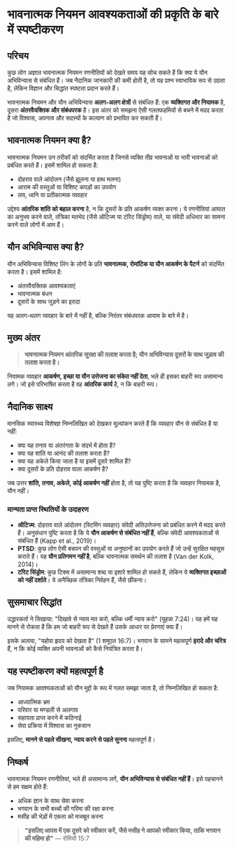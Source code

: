 # भावनात्मक नियमन आवश्यकताओं की प्रकृति के बारे में स्पष्टीकरण

## परिचय

कुछ लोग अज्ञात भावनात्मक नियमन रणनीतियों को देखते समय यह सोच सकते हैं कि क्या ये यौन अभिविन्यास से संबंधित हैं। जब नैदानिक जानकारी की कमी होती है, तो यह प्रश्न स्वाभाविक रूप से उठता है, लेकिन विज्ञान और सिद्धांत स्पष्टता प्रदान करते हैं।

भावनात्मक नियमन और यौन अभिविन्यास **अलग-अलग क्षेत्रों** से संबंधित हैं: एक **व्यक्तिगत और नियामक** है, दूसरा **अंतरवैयक्तिक और संबंधपरक** है। इस अंतर को समझना ऐसी गलतफहमियों से बचने में मदद करता है जो विश्वास, अपनत्व और सदस्यों के कल्याण को प्रभावित कर सकती हैं।

## भावनात्मक नियमन क्या है?

भावनात्मक नियमन उन तरीकों को संदर्भित करता है जिनसे व्यक्ति तीव्र भावनाओं या भारी भावनाओं को प्रबंधित करते हैं। इसमें शामिल हो सकता है:
- दोहराव वाले आंदोलन (जैसे झूलना या हाथ मलना)
- आराम की वस्तुओं या विशिष्ट कपड़ों का उपयोग
- लय, ध्वनि या प्रतीकात्मक व्यवहार

उद्देश्य **आंतरिक शांति को बहाल करना** है, न कि दूसरों के प्रति आकर्षण व्यक्त करना। ये रणनीतियां आघात का अनुभव करने वाले, तंत्रिका मतभेद (जैसे ऑटिज्म या टॉरेट सिंड्रोम) वाले, या संवेदी अधिभार का सामना करने वाले लोगों में आम हैं।

## यौन अभिविन्यास क्या है?

यौन अभिविन्यास विशिष्ट लिंग के लोगों के प्रति **भावनात्मक, रोमांटिक या यौन आकर्षण के पैटर्न** को संदर्भित करता है। इसमें शामिल है:
- अंतरवैयक्तिक आवश्यकताएं
- भावनात्मक बंधन
- दूसरों के साथ जुड़ने का इरादा

यह अलग-थलग व्यवहार के बारे में नहीं है, बल्कि निरंतर संबंधपरक आयाम के बारे में है।

## मुख्य अंतर

> **भावनात्मक नियमन आंतरिक सुरक्षा की तलाश करता है; यौन अभिविन्यास दूसरों के साथ जुड़ाव की तलाश करता है।**

नियामक व्यवहार **आकर्षण, इच्छा या यौन उत्तेजना का संकेत नहीं देता**, भले ही इसका बाहरी रूप असामान्य लगे। जो इसे परिभाषित करता है वह **आंतरिक कार्य** है, न कि बाहरी रूप।

## नैदानिक साक्ष्य

मानसिक स्वास्थ्य विशेषज्ञ निम्नलिखित को देखकर मूल्यांकन करते हैं कि व्यवहार यौन से संबंधित है या नहीं:
- क्या यह तनाव या अंतरंगता के संदर्भ में होता है?
- क्या यह शांति या आनंद की तलाश करता है?
- क्या यह अकेले किया जाता है या इसमें दूसरे शामिल हैं?
- क्या दूसरों के प्रति दोहराव वाला आकर्षण है?

जब उत्तर **शांति, तनाव, अकेले, कोई आकर्षण नहीं** होता है, तो यह पुष्टि करता है कि व्यवहार नियामक है, यौन नहीं।

### मान्यता प्राप्त स्थितियों के उदाहरण

- **ऑटिज्म**: दोहराव वाले आंदोलन (स्टिमिंग व्यवहार) संवेदी अतिउत्तेजना को प्रबंधित करने में मदद करते हैं। अनुसंधान पुष्टि करता है कि ये **यौन आकर्षण से संबंधित नहीं हैं**, बल्कि संवेदी आवश्यकताओं से संबंधित हैं (Kapp et al., 2019)।
- **PTSD**: कुछ लोग ऐसी बचपन की वस्तुओं या अनुष्ठानों का उपयोग करते हैं जो उन्हें सुरक्षित महसूस कराते हैं। यह **यौन प्रतिगमन नहीं है**, बल्कि भावनात्मक समर्थन की तलाश है (Van der Kolk, 2014)।
- **टॉरेट सिंड्रोम**: कुछ टिक्स में असामान्य शब्द या इशारे शामिल हो सकते हैं, लेकिन ये **व्यक्तिगत इच्छाओं को नहीं दर्शाते**। ये अनैच्छिक तंत्रिका निर्वहन हैं, जैसे छींकना।

## सुसमाचार सिद्धांत

उद्धारकर्ता ने सिखाया: "दिखावे से न्याय मत करो, बल्कि धर्मी न्याय करो" (यूहन्ना 7:24)। यह हमें यह मानने से रोकता है कि हम जो बाहरी रूप से देखते हैं उसके आधार पर प्रेरणाएं क्या हैं।

इसके अलावा, "यहोवा हृदय को देखता है" (1 शमूएल 16:7)। भगवान के सामने महत्वपूर्ण **इरादे और चरित्र** हैं, न कि कोई व्यक्ति अपनी भावनाओं को कैसे नियंत्रित करता है।

## यह स्पष्टीकरण क्यों महत्वपूर्ण है

जब नियामक आवश्यकताओं को यौन मुद्दों के रूप में गलत समझा जाता है, तो निम्नलिखित हो सकता है:
- आध्यात्मिक भ्रम
- परिवार या मण्डली से अलगाव
- सहायता प्राप्त करने में कठिनाई
- सेवा प्रक्रिया में विश्वास का नुकसान

इसलिए, **मानने से पहले सीखना, न्याय करने से पहले सुनना** महत्वपूर्ण है।

## निष्कर्ष

भावनात्मक नियमन रणनीतियां, भले ही असामान्य लगें, **यौन अभिविन्यास से संबंधित नहीं हैं**। इसे पहचानने से हम सक्षम होते हैं:
- अधिक ज्ञान के साथ सेवा करना
- भगवान के सभी बच्चों की गरिमा की रक्षा करना
- मसीह की भेड़ों में एकता को मजबूत करना

> **"इसलिए आपस में एक दूसरे को स्वीकार करें, जैसे मसीह ने आपको स्वीकार किया, ताकि भगवान की महिमा हो"**
> — रोमियों 15:7

